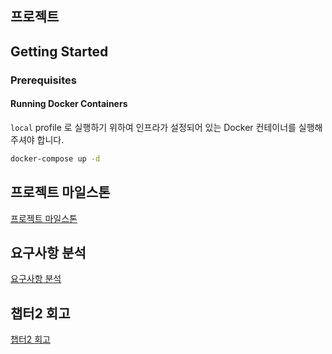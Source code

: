 ## 프로젝트

## Getting Started

### Prerequisites

#### Running Docker Containers

`local` profile 로 실행하기 위하여 인프라가 설정되어 있는 Docker 컨테이너를 실행해주셔야 합니다.

```bash
docker-compose up -d
```



## 프로젝트 마일스톤
[프로젝트 마일스톤](./docs/Milestone.md)
## 요구사항 분석
[요구사항 분석](./docs/Requirement.md)
## 챕터2 회고
[챕터2 회고](https://wearegolden.tistory.com/entry/%F0%9F%94%94%ED%95%AD%ED%95%B499WIL%ED%95%AD%ED%95%B4%ED%94%8C%EB%9F%AC%EC%8A%A4-%EB%B0%B1%EC%97%94%EB%93%9C%ED%9B%84%EA%B8%B0-5%EC%A3%BC%EC%B0%A8%EC%B1%95%ED%84%B02-%ED%9A%8C%EA%B3%A0-%EC%8B%9C%EC%9E%91%EC%9D%B4-%EB%B0%98%EC%9D%B4%EB%8B%A4)